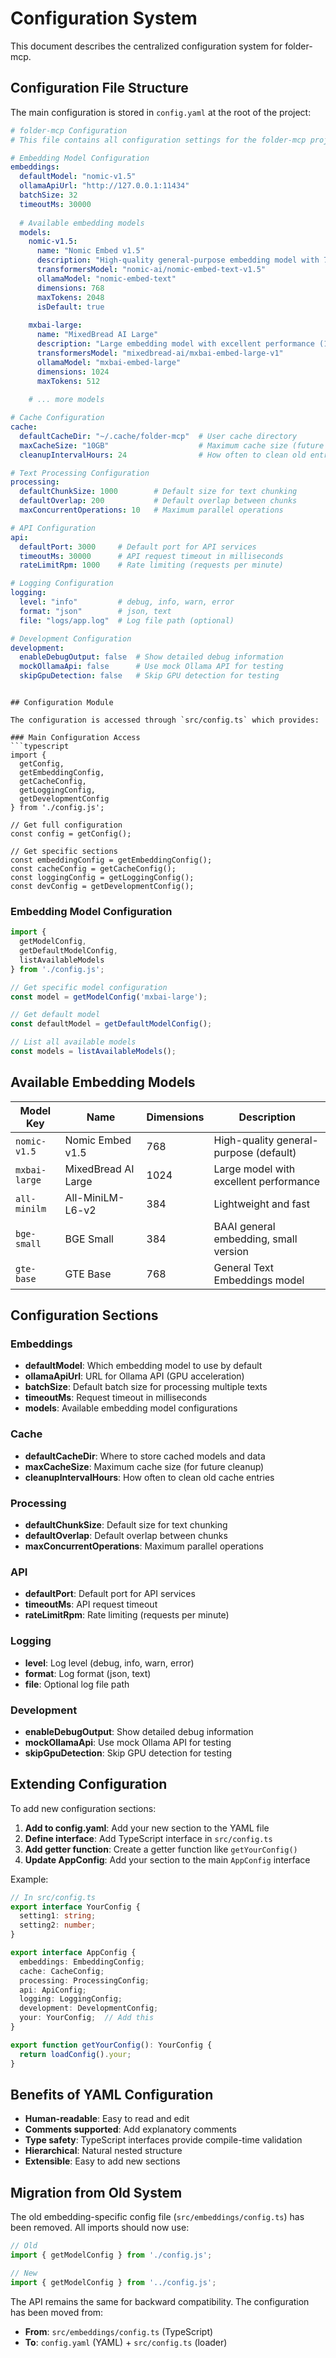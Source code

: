 # Configuration System

This document describes the centralized configuration system for folder-mcp.

## Configuration File Structure

The main configuration is stored in `config.yaml` at the root of the project:

```yaml
# folder-mcp Configuration
# This file contains all configuration settings for the folder-mcp project

# Embedding Model Configuration
embeddings:
  defaultModel: "nomic-v1.5"
  ollamaApiUrl: "http://127.0.0.1:11434"
  batchSize: 32
  timeoutMs: 30000
  
  # Available embedding models
  models:
    nomic-v1.5:
      name: "Nomic Embed v1.5"
      description: "High-quality general-purpose embedding model with 768 dimensions"
      transformersModel: "nomic-ai/nomic-embed-text-v1.5"
      ollamaModel: "nomic-embed-text"
      dimensions: 768
      maxTokens: 2048
      isDefault: true
    
    mxbai-large:
      name: "MixedBread AI Large"
      description: "Large embedding model with excellent performance (1024 dimensions)"
      transformersModel: "mixedbread-ai/mxbai-embed-large-v1"
      ollamaModel: "mxbai-embed-large"
      dimensions: 1024
      maxTokens: 512
    
    # ... more models

# Cache Configuration
cache:
  defaultCacheDir: "~/.cache/folder-mcp"  # User cache directory
  maxCacheSize: "10GB"                    # Maximum cache size (future feature)
  cleanupIntervalHours: 24                # How often to clean old entries

# Text Processing Configuration
processing:
  defaultChunkSize: 1000        # Default size for text chunking
  defaultOverlap: 200           # Default overlap between chunks
  maxConcurrentOperations: 10   # Maximum parallel operations

# API Configuration
api:
  defaultPort: 3000     # Default port for API services
  timeoutMs: 30000      # API request timeout in milliseconds
  rateLimitRpm: 1000    # Rate limiting (requests per minute)

# Logging Configuration
logging:
  level: "info"         # debug, info, warn, error
  format: "json"        # json, text
  file: "logs/app.log"  # Log file path (optional)

# Development Configuration
development:
  enableDebugOutput: false  # Show detailed debug information
  mockOllamaApi: false      # Use mock Ollama API for testing
  skipGpuDetection: false   # Skip GPU detection for testing
```
```

## Configuration Module

The configuration is accessed through `src/config.ts` which provides:

### Main Configuration Access
```typescript
import { 
  getConfig, 
  getEmbeddingConfig, 
  getCacheConfig,
  getLoggingConfig,
  getDevelopmentConfig
} from './config.js';

// Get full configuration
const config = getConfig();

// Get specific sections
const embeddingConfig = getEmbeddingConfig();
const cacheConfig = getCacheConfig();
const loggingConfig = getLoggingConfig();
const devConfig = getDevelopmentConfig();
```

### Embedding Model Configuration
```typescript
import { 
  getModelConfig, 
  getDefaultModelConfig, 
  listAvailableModels 
} from './config.js';

// Get specific model configuration
const model = getModelConfig('mxbai-large');

// Get default model
const defaultModel = getDefaultModelConfig();

// List all available models
const models = listAvailableModels();
```

## Available Embedding Models

| Model Key | Name | Dimensions | Description |
|-----------|------|------------|-------------|
| `nomic-v1.5` | Nomic Embed v1.5 | 768 | High-quality general-purpose (default) |
| `mxbai-large` | MixedBread AI Large | 1024 | Large model with excellent performance |
| `all-minilm` | All-MiniLM-L6-v2 | 384 | Lightweight and fast |
| `bge-small` | BGE Small | 384 | BAAI general embedding, small version |
| `gte-base` | GTE Base | 768 | General Text Embeddings model |

## Configuration Sections

### Embeddings
- **defaultModel**: Which embedding model to use by default
- **ollamaApiUrl**: URL for Ollama API (GPU acceleration)
- **batchSize**: Default batch size for processing multiple texts
- **timeoutMs**: Request timeout in milliseconds
- **models**: Available embedding model configurations

### Cache
- **defaultCacheDir**: Where to store cached models and data
- **maxCacheSize**: Maximum cache size (for future cleanup)
- **cleanupIntervalHours**: How often to clean old cache entries

### Processing
- **defaultChunkSize**: Default size for text chunking
- **defaultOverlap**: Default overlap between chunks
- **maxConcurrentOperations**: Maximum parallel operations

### API
- **defaultPort**: Default port for API services
- **timeoutMs**: API request timeout
- **rateLimitRpm**: Rate limiting (requests per minute)

### Logging
- **level**: Log level (debug, info, warn, error)
- **format**: Log format (json, text)
- **file**: Optional log file path

### Development
- **enableDebugOutput**: Show detailed debug information
- **mockOllamaApi**: Use mock Ollama API for testing
- **skipGpuDetection**: Skip GPU detection for testing

## Extending Configuration

To add new configuration sections:

1. **Add to config.yaml**: Add your new section to the YAML file
2. **Define interface**: Add TypeScript interface in `src/config.ts`
3. **Add getter function**: Create a getter function like `getYourConfig()`
4. **Update AppConfig**: Add your section to the main `AppConfig` interface

Example:
```typescript
// In src/config.ts
export interface YourConfig {
  setting1: string;
  setting2: number;
}

export interface AppConfig {
  embeddings: EmbeddingConfig;
  cache: CacheConfig;
  processing: ProcessingConfig;
  api: ApiConfig;
  logging: LoggingConfig;
  development: DevelopmentConfig;
  your: YourConfig;  // Add this
}

export function getYourConfig(): YourConfig {
  return loadConfig().your;
}
```

## Benefits of YAML Configuration

- **Human-readable**: Easy to read and edit
- **Comments supported**: Add explanatory comments
- **Type safety**: TypeScript interfaces provide compile-time validation
- **Hierarchical**: Natural nested structure
- **Extensible**: Easy to add new sections

## Migration from Old System

The old embedding-specific config file (`src/embeddings/config.ts`) has been removed. All imports should now use:

```typescript
// Old
import { getModelConfig } from './config.js';

// New
import { getModelConfig } from '../config.js';
```

The API remains the same for backward compatibility. The configuration has been moved from:
- **From**: `src/embeddings/config.ts` (TypeScript)
- **To**: `config.yaml` (YAML) + `src/config.ts` (loader)
